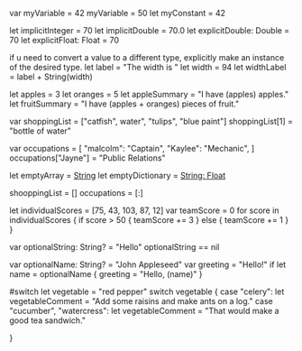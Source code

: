 var myVariable = 42
myVariable = 50
let myConstant = 42

let implicitInteger = 70
let implicitDouble = 70.0
let explicitDouble: Double = 70
let explicitFloat: Float = 70

if u need to convert a value to a different type, explicitly make an instance of the desired type.
let label = "The width is "
let width = 94
let widthLabel = label + String(width)

let apples = 3
let oranges = 5
let appleSummary = "I have \(apples) apples."
let fruitSummary = "I have \(apples + oranges) pieces of fruit."

var shoppingList = ["catfish", water", "tulips", "blue paint"]
shoppingList[1] = "bottle of water"

var occupations = [
  "malcolm": "Captain",
  "Kaylee": "Mechanic",
]
occupations["Jayne"] = "Public Relations"

let emptyArray = [String]()
let emptyDictionary = [String: Float]()

shooppingList = []
occupations = [:]

let individualScores = [75, 43, 103, 87, 12]
var teamScore = 0
for score in individualScores {
  if score > 50 {
    teamScore += 3
  } else {
    teamScore += 1
  }
}

var optionalString: String? = "Hello"
optionalString == nil

var optionalName: String? = "John Appleseed"
var greeting = "Hello!"
if let name = optionalName {
  greeting = "Hello, \(name)"
}

#switch
let vegetable = "red pepper"
switch vegetable {
  case "celery":
    let vegetableComment = "Add some raisins and make ants on a log."
  case "cucumber", "watercress":
    let vegetableComment = "That would make a good tea sandwich."

}






